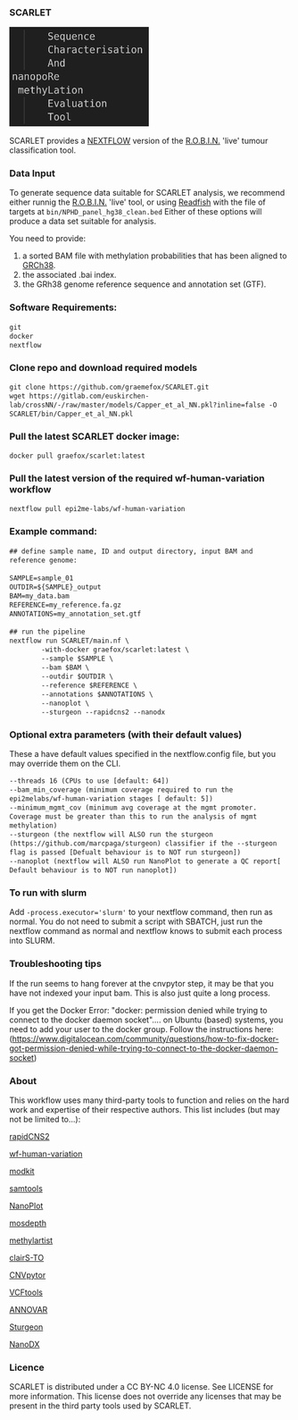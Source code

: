 ### SCARLET 
<img src="images/scarlet.png" alt="drawing" width="250"/>
<br>

SCARLET provides a [NEXTFLOW](https://www.nextflow.io) version of the [R.O.B.I.N.](https://github.com/looselab/robin) 'live' tumour classification tool.

### Data Input
To generate sequence data suitable for SCARLET analysis, we recommend either runnig the [R.O.B.I.N.](https://github.com/looselab/robin) 'live' tool, or using [Readfish](https://github.com/LooseLab/readfish) with the file of targets at ```bin/NPHD_panel_hg38_clean.bed``` Either of these options will produce a data set suitable for analysis.

You need to provide:
1) a sorted BAM file with methylation probabilities that has been aligned to [GRCh38](https://www.ncbi.nlm.nih.gov/datasets/genome/GCF_000001405.26/).
2) the associated .bai index.
3) the GRh38 genome reference sequence and annotation set (GTF).

### Software Requirements:
```
git
docker
nextflow
```

### Clone repo and download required models
```
git clone https://github.com/graemefox/SCARLET.git
wget https://gitlab.com/euskirchen-lab/crossNN/-/raw/master/models/Capper_et_al_NN.pkl?inline=false -O SCARLET/bin/Capper_et_al_NN.pkl
```

### Pull the latest SCARLET docker image:
```
docker pull graefox/scarlet:latest
```

### Pull the latest version of the required wf-human-variation workflow
```
nextflow pull epi2me-labs/wf-human-variation
```

### Example command:
```
## define sample name, ID and output directory, input BAM and reference genome:

SAMPLE=sample_01
OUTDIR=${SAMPLE}_output
BAM=my_data.bam
REFERENCE=my_reference.fa.gz
ANNOTATIONS=my_annotation_set.gtf

## run the pipeline
nextflow run SCARLET/main.nf \
        -with-docker graefox/scarlet:latest \
        --sample $SAMPLE \
        --bam $BAM \
        --outdir $OUTDIR \
        --reference $REFERENCE \
        --annotations $ANNOTATIONS \
        --nanoplot \
        --sturgeon --rapidcns2 --nanodx
```

### Optional extra parameters (with their default values)
These a have default values specified in the nextflow.config file, but you may override them on the CLI.
```
--threads 16 (CPUs to use [default: 64]) 
--bam_min_coverage (minimum coverage required to run the epi2melabs/wf-human-variation stages [ default: 5]) 
--minimum_mgmt_cov (minimum avg coverage at the mgmt promoter. Coverage must be greater than this to run the analysis of mgmt methylation)
--sturgeon (the nextflow will ALSO run the sturgeon (https://github.com/marcpaga/sturgeon) classifier if the --sturgeon flag is passed [Defualt behaviour is to NOT run sturgeon])
--nanoplot (nextflow will ALSO run NanoPlot to generate a QC report[ Default behaviour is to NOT run nanoplot])

```

### To run with slurm
Add `-process.executor='slurm'` to your nextflow command, then run as normal. You do not need to submit a script with SBATCH, just run the nextflow command as normal and nextflow knows
to submit each process into SLURM.

### Troubleshooting tips
If the run seems to hang forever at the cnvpytor step, it may be that you have not indexed your input bam. This is also just quite a long process.

If you get the Docker Error: "docker: permission denied while trying to connect to the docker daemon socket".... on Ubuntu (based) systems, you need to add your user to the docker group. 
Follow the instructions here: (https://www.digitalocean.com/community/questions/how-to-fix-docker-got-permission-denied-while-trying-to-connect-to-the-docker-daemon-socket)

### About
This workflow uses many third-party tools to function and relies on the hard work and expertise of their respective authors. 
This list includes (but may not be limited to...):

[rapidCNS2](https://github.com/areebapatel/Rapid-CNS2)

[wf-human-variation](https://github.com/epi2me-labs/wf-human-variation)

[modkit](https://github.com/nanoporetech/modkit)

[samtools](https://github.com/samtools/samtools)

[NanoPlot](https://github.com/wdecoster/NanoPlot)

[mosdepth](https://github.com/brentp/mosdepth)

[methylartist](https://github.com/adamewing/methylartist)

[clairS-TO](https://github.com/HKU-BAL/ClairS-TO)

[CNVpytor](https://github.com/abyzovlab/CNVpytor)

[VCFtools](https://vcftools.github.io/)

[ANNOVAR](https://annovar.openbioinformatics.org/en/latest/)

[Sturgeon](https://github.com/marcpaga/sturgeon)

[NanoDX](https://gitlab.com/pesk/nanoDx)

### Licence
SCARLET is distributed under a CC BY-NC 4.0 license. See LICENSE for more information. This license does not override any licenses that may be present in the third party tools used by SCARLET.
